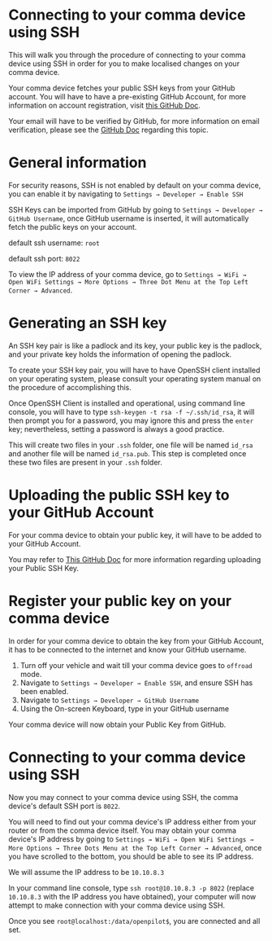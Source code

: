 # Connecting to your comma device using SSH
This will walk you through the procedure of connecting to your comma device using SSH in order for you to make localised changes on your comma device.

Your comma device fetches your public SSH keys from your GitHub account. You will have to have a pre-existing GitHub Account, for more information on account registration, visit [this GitHub Doc](https://docs.github.com/en/github/getting-started-with-github/signing-up-for-a-new-github-account).

Your email will have to be verified by GitHub, for more information on email verification, please see the [GitHub Doc](https://docs.github.com/en/github/getting-started-with-github/verifying-your-email-address) regarding this topic.

# General information
For security reasons, SSH is not enabled by default on your comma device, you can enable it by navigating to `Settings → Developer → Enable SSH`

SSH Keys can be imported from GitHub by going to `Settings → Developer → GitHub Username`, once GitHub username is inserted, it will automatically fetch the public keys on your account.

default ssh username: `root`

default ssh port: `8022`

To view the IP address of your comma device, go to `Settings → WiFi → Open WiFi Settings → More Options → Three Dot Menu at the Top Left Corner → Advanced`.

# Generating an SSH key
An SSH key pair is like a padlock and its key, your public key is the padlock, and your private key holds the information of opening the padlock.

To create your SSH key pair, you will have to have OpenSSH client installed on your operating system, please consult your operating system manual on the procedure of accomplishing this.

Once OpenSSH Client is installed and operational, using command line console, you will have to type `ssh-keygen -t rsa -f ~/.ssh/id_rsa`, it will then prompt you for a password, you may ignore this and press the `enter` key; nevertheless, setting a password is always a good practice.

This will create two files in your `.ssh` folder, one file will be named `id_rsa` and another file will be named `id_rsa.pub`. This step is completed once these two files are present in your `.ssh` folder.

# Uploading the public SSH key to your GitHub Account
For your comma device to obtain your public key, it will have to be added to your GitHub Account.

You may refer to [This GitHub Doc](https://docs.github.com/en/github/authenticating-to-github/adding-a-new-ssh-key-to-your-github-account) for more information regarding uploading your Public SSH Key.

# Register your public key on your comma device
In order for your comma device to obtain the key from your GitHub Account, it has to be connected to the internet and know your GitHub username.

1. Turn off your vehicle and wait till your comma device goes to `offroad` mode.
2. Navigate to `Settings → Developer → Enable SSH`, and ensure SSH has been enabled.
3. Navigate to `Settings → Developer → GitHub Username`
4. Using the On-screen Keyboard, type in your GitHub username

Your comma device will now obtain your Public Key from GitHub.

# Connecting to your comma device using SSH
Now you may connect to your comma device using SSH, the comma device's default SSH port is `8022`.

You will need to find out your comma device's IP address either from your router or from the comma device itself. You may obtain your comma device's IP address by going to `Settings → WiFi → Open WiFi Settings → More Options → Three Dots Menu at the Top Left Corner → Advanced`, once you have scrolled to the bottom, you should be able to see its IP address.

We will assume the IP address to be `10.10.8.3`

In your command line console, type `ssh root@10.10.8.3 -p 8022` (replace `10.10.8.3` with the IP address you have obtained), your computer will now attempt to make connection with your comma device using SSH.

Once you see `root@localhost:/data/openpilot$`, you are connected and all set.
